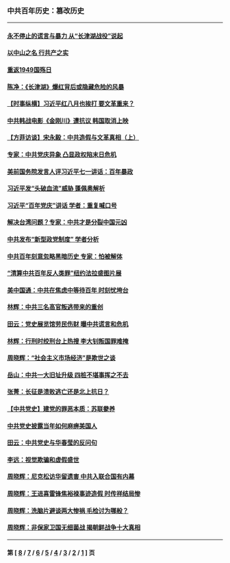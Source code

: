 ### 中共百年历史：篡改历史
---
#### [永不停止的谎言与暴力 从“长津湖战役”说起](../../pages/nf1176115/n13494094.md?10300430) 
#### [以中山之名 行共产之实](../../pages/nf1176115/n13346437.md?10300430) 
#### [重返1949国殇日](../../pages/nf1176115/n13346372.md?10300430) 
#### [陈净：《长津湖》爆红背后或隐藏危险的风暴](../../pages/nf1176115/n13314364.md?10300430) 
#### [【时事纵横】习近平红八月也挨打 要文革重来？](../../pages/nf1176115/n13231393.md?10300430) 
#### [中共韩战电影《金刚川》遭抗议 韩国取消上映](../../pages/nf1176115/n13219114.md?10300430) 
#### [【方菲访谈】宋永毅：中共造假与文革真相（上）](../../pages/nf1176115/n13200760.md?10300430) 
#### [专家：中共党庆异象 凸显政权陷末日危机](../../pages/nf1176115/n13067084.md?10300430) 
#### [美前国务院发言人评习近平七一讲话：百年暴政](../../pages/nf1176115/n13066986.md?10300430) 
#### [习近平发“头破血流”威胁 蓬佩奥解析](../../pages/nf1176115/n13063604.md?10300430) 
#### [习近平“百年党庆”讲话 学者：重复喊口号](../../pages/nf1176115/n13061411.md?10300430) 
#### [解决台湾问题？专家：中共才是分裂中国元凶](../../pages/nf1176115/n13060811.md?10300430) 
#### [中共发布“新型政党制度” 学者分析](../../pages/nf1176115/n13056354.md?10300430) 
#### [中共百年刻意忽略黑暗历史 专家：怕被解体](../../pages/nf1176115/n13056056.md?10300430) 
#### [“清算中共百年反人类罪”纽约法拉盛图片展](../../pages/nf1176115/n13052220.md?10300430) 
#### [美中国通：中共在焦虑中等待百年 时刻忧垮台](../../pages/nf1176115/n13048820.md?10300430) 
#### [林辉：中共三名高官叛逃带来的重创](../../pages/nf1176115/n13035206.md?10300430) 
#### [田云：党史展览馆劳民伤财 曝中共谎言和危机](../../pages/nf1176115/n13033900.md?10300430) 
#### [林辉：行刑时绞刑台上热搜 李大钊叛国罪难掩](../../pages/nf1176115/n13031965.md?10300430) 
#### [周晓辉：“社会主义市场经济”是欺世之谈](../../pages/nf1176115/n13024090.md?10300430) 
#### [岳山：中共一大旧址升级 四桩不堪事挥之不去](../../pages/nf1176115/n13021697.md?10300430) 
#### [张菁：长征是溃败逃亡还是北上抗日？](../../pages/nf1176115/n13020585.md?10300430) 
#### [【中共党史】建党的罪恶本质：苏联豢养](../../pages/nf1176115/n13011888.md?10300430) 
#### [中共党史披露当年如何麻痹美国人](../../pages/nf1176115/n12966400.md?10300430) 
#### [田云：中共党史与华春莹的反问句](../../pages/nf1176115/n12765178.md?10300430) 
#### [李远：视觉欺骗和虚假盛世](../../pages/nf1176115/n12993376.md?10300430) 
#### [周晓辉：尼克松访华留遗害 中共入联合国有内幕](../../pages/nf1176115/n12991422.md?10300430) 
#### [周晓辉：王进喜雷锋焦裕禄事迹造假 时传祥结局惨](../../pages/nf1176115/n12985497.md?10300430) 
#### [周晓辉：洗脑片避谈两大惨祸 毛检讨为哪般？](../../pages/nf1176115/n12971285.md?10300430) 
#### [周晓辉：非保家卫国无细菌战 揭朝鲜战争十大真相](../../pages/nf1176115/n12954161.md?10300430) 

---
#### 第 [ [8](./8.md?10300430) / [7](./7.md?10300430) / [6](./6.md?10300430) / [5](./5.md?10300430) / [4](./4.md?10300430) / [3](./3.md?10300430) / [2](./2.md?10300430) / [1](./1.md?10300430) ] 页
